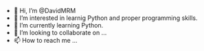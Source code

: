 - 👋 Hi, I’m @DavidMRM
- 👀 I’m interested in learnig Python and proper programming skills.
- 🌱 I’m currently learning Python.
- 💞️ I’m looking to collaborate on ...
- 📫 How to reach me ...

<!---
DavidMRM/DavidMRM is a ✨ special ✨ repository because its `README.md` (this file) appears on your GitHub profile.
You can click the Preview link to take a look at your changes.
--->
